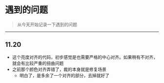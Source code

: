 # 遇到的问题
> 从今天开始记录一下遇到的问题

--- 

## 11.20
- 这个亮度对齐的代码，初步感觉是也需要严格的中心对齐。如果稍有不对齐，就会有比较严重的扭曲问题
- 之前那个颜色对齐弄错了，裁的本身就是修复场景
    - 明白了，是多余了一个对齐的部分，去掉就好了
    